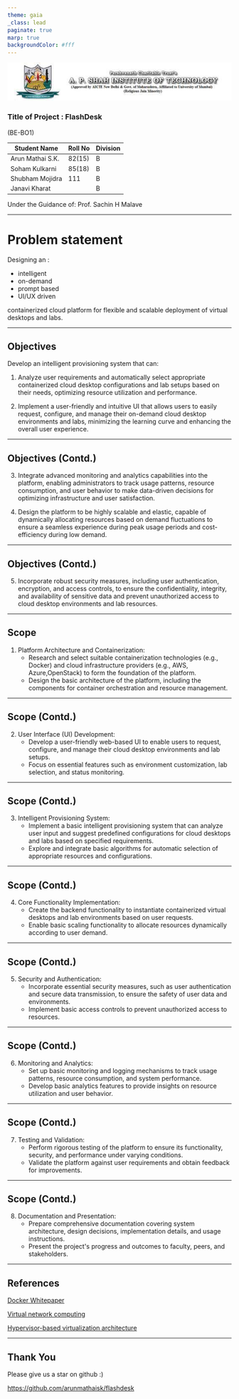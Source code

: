 ```yaml
---
theme: gaia
_class: lead
paginate: true
marp: true
backgroundColor: #fff
---
```


**![](logo.jpg)**

### **Title of Project : FlashDesk**

(BE-BO1)

| Student Name           | Roll No | Division |
|------------------------|---------|----------|
| Arun Mathai S.K.       | 82(15)  | B        |
| Soham Kulkarni         | 85(18)  | B        |
| Shubham Mojidra        | 111     | B        |
| Janavi Kharat          |         | B        |

Under the Guidance of: Prof. Sachin H Malave

---

# **Problem statement**

Designing an :
- intelligent
- on-demand
- prompt based
- UI/UX driven

containerized cloud platform for flexible and scalable deployment of virtual desktops and labs.

---

## **Objectives**

Develop an intelligent provisioning system that can:

1. Analyze user requirements and automatically select appropriate containerized cloud desktop configurations and lab setups based on their needs, optimizing resource utilization and performance.

2. Implement a user-friendly and intuitive UI that allows users to easily request, configure, and manage their on-demand cloud desktop environments and labs, minimizing the learning curve and enhancing the overall user experience.

---

## **Objectives (Contd.)**

3. Integrate advanced monitoring and analytics capabilities into the platform, enabling administrators to track usage patterns, resource consumption, and user behavior to make data-driven decisions for optimizing infrastructure and user satisfaction.

4. Design the platform to be highly scalable and elastic, capable of dynamically allocating resources based on demand fluctuations to ensure a seamless experience during peak usage periods and cost-efficiency during low demand.

---

## **Objectives (Contd.)**

5. Incorporate robust security measures, including user authentication, encryption, and access controls, to ensure the confidentiality, integrity, and availability of sensitive data and prevent unauthorized access to cloud desktop environments and lab resources.

---

## **Scope**

1. Platform Architecture and Containerization:
   - Research and select suitable containerization technologies (e.g., Docker) and cloud infrastructure providers
	(e.g., AWS, Azure,OpenStack) to form the foundation of the platform.
   - Design the basic architecture of the platform, including the components for container orchestration and resource management.

---

## **Scope (Contd.)**

2. User Interface (UI) Development:
   - Develop a user-friendly web-based UI to enable users to request, configure, and manage their cloud desktop environments and lab setups.
   - Focus on essential features such as environment customization, lab selection, and status monitoring.

---

## **Scope (Contd.)**

3. Intelligent Provisioning System:
   - Implement a basic intelligent provisioning system that can analyze user input and suggest predefined configurations for cloud desktops and labs based on specified requirements.
   - Explore and integrate basic algorithms for automatic selection of appropriate resources and configurations.

---

## **Scope (Contd.)**

4. Core Functionality Implementation:
   - Create the backend functionality to instantiate containerized virtual desktops and lab environments based on user requests.
   - Enable basic scaling functionality to allocate resources dynamically according to user demand.

---

## **Scope (Contd.)**

5. Security and Authentication:
   - Incorporate essential security measures, such as user authentication and secure data transmission, to ensure the safety of user data and environments.
   - Implement basic access controls to prevent unauthorized access to resources.

---

## **Scope (Contd.)**

6. Monitoring and Analytics:
   - Set up basic monitoring and logging mechanisms to track usage patterns, resource consumption, and system performance.
   - Develop basic analytics features to provide insights on resource utilization and user behavior.

---

## **Scope (Contd.)**

7. Testing and Validation:
   - Perform rigorous testing of the platform to ensure its functionality, security, and performance under varying conditions.
   - Validate the platform against user requirements and obtain feedback for improvements.

---

## **Scope (Contd.)**

8. Documentation and Presentation:
   - Prepare comprehensive documentation covering system architecture, design decisions, implementation details, and usage instructions.
   - Present the project's progress and outcomes to faculty, peers, and stakeholders.

---

## **References**


[Docker Whitepaper](https://www.docker.com/wp-content/uploads/2022/04/Whitepaper-Docker_Build_at_Scale_Docker_Business_041922_V5.pdf)


[Virtual network computing](https://ieeexplore.ieee.org/document/656066)


[Hypervisor-based virtualization architecture ](https://www.researchgate.net/figure/Hypervisor-based-virtualization-architecture_fig2_276849142)

---

## **Thank You**

Please give us a star on github :)

https://github.com/arunmathaisk/flashdesk